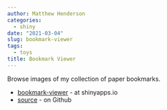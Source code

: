 ```yaml
---
author: Matthew Henderson
categories:
  - shiny
date: "2021-03-04"
slug: bookmark-viewer
tags:
  - toys
title: Bookmark Viewer
---
```


Browse images of my collection of paper bookmarks.

* [bookmark-viewer](https://mhenderson.shinyapps.io/bookmark-viewer/) - at shinyapps.io
* [source](https://github.com/MHenderson/bookmark-viewer) - on Github

